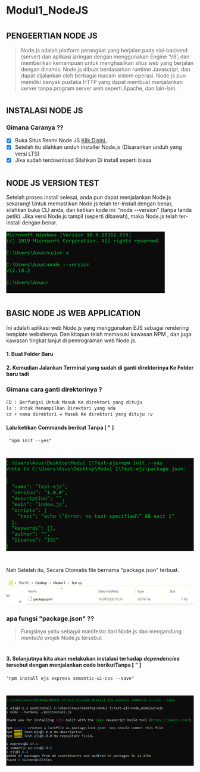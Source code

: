 # Modul1_NodeJS
#
## PENGEERTIAN NODE JS

> Node.js adalah platform perangkat yang berjalan pada sisi-backend (server) dan aplikasi jaringan dengan menggunakan Engine ‘V8’, dan memberikan kemampuan untuk menghasilkan situs web yang berjalan dengan dinamis. Node.js dibuat berdasarkan runtime Javascript, dan dapat dijalankan oleh berbagai  macam sistem operasi. Node.js pun memiliki banyak pustaka HTTP yang dapat membuat menjalankan server tanpa program server web seperti Apache, dan lain-lain.

#
## INSTALASI NODE JS
### Gimana Caranya ??
- [x] Buka Situs Resmi Node JS  [Klik Disini ](https://nodejs.org/en/).
- [x] Setelah itu silahkan unduh installer Node.js (Disarankan unduh yang versi LTS) 
- [x] Jika sudah terdownload Silahkan Di install seperti biasa
#
## NODE JS VERSION TEST
Setelah proses install selesai, anda pun dapat menjalankan Node.js sekarang! Untuk memastikan Node.js telah ter-install dengan benar, silahkan buka CLI anda, dan ketikan kode ini: “node --version” (tanpa tanda petik).  Jika versi Node.js tampil (seperti dibawah), maka Node.js telah ter-install dengan benar.


![Alt text](https://github.com/Syihabuddinsanni/Modul1_NodeJS/blob/master/SS/Node%20Version.PNG)

#
## BASIC NODE JS WEB APPLICATION
Ini adalah aplikasi web Node.js yang menggunakan EJS sebagai rendering template websitenya. Dan kitapun telah memasuki kawasan NPM , dan juga kawasan tingkat lanjut di pemrograman web Node.js.

#### 1. Buat Folder Baru 
#### 2. Kemudian Jalankan Terminal yang sudah di ganti direktorinya Ke Folder baru tadi 
### Gimana cara ganti direktorinya ?
    CD : Berfungsi Untuk Masuk Ke direktori yang dituju
    ls : Untuk Menampilkan Direktori yang ada
    cd + nama direktori = Masuk Ke direktori yang dituju :v

#### Lalu ketikan Commands berikut Tanpa [ " ]
     "npm init --yes"
#


    
![Alt text](https://github.com/Syihabuddinsanni/Modul1_NodeJS/blob/master/SS/Npm%20init%20yes.PNG)

#
Nah Setelah itu, Secara Otomatis file bernama "package.json" terbuat.

![Alt text](https://github.com/Syihabuddinsanni/Modul1_NodeJS/blob/master/SS/Package%20Json.PNG)
### apa fungsi "package.json" ??
> Fungsinya yaitu sebagai manifesto dari Node.js dan mengandung _mentada_ projek Node.js tersebut
#

#### 3. Selanjutnya kita akan melakukan instalasi terhadap _dependencies_ tersebut dengan menjalankan code berikutTanpa [ " ]

    "npm install ejs express semantic-ui-css --save"

   #
![Alt text](https://github.com/Syihabuddinsanni/Modul1_NodeJS/blob/master/SS/Install%20Semantic.PNG)
